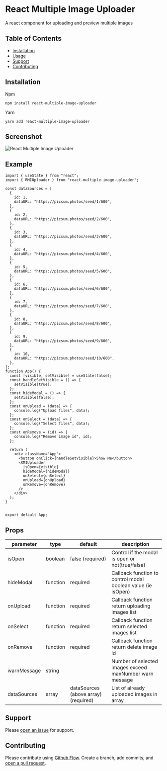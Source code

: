 # React Multiple Image Uploader

A react component for uploading and preview multiple images

## Table of Contents

- [Installation](#installation)
- [Usage](#usage)
- [Support](#support)
- [Contributing](#contributing)

## Installation

Npm

```
npm install react-multiple-image-uploader
```

Yarn

```
yarn add react-multiple-image-uploader
```

## Screenshot

![React Multiple Image Uploader](https://im6.ezgif.com/tmp/ezgif-6-c523cd5ce856.gif)

## Example

```
import { useState } from "react";
import { RMIUploader } from "react-multiple-image-uploader";

const dataSources = [
  {
    id: 1,
    dataURL: "https://picsum.photos/seed/1/600",
  },
  {
    id: 2,
    dataURL: "https://picsum.photos/seed/2/600",
  },
  {
    id: 3,
    dataURL: "https://picsum.photos/seed/3/600",
  },
  {
    id: 4,
    dataURL: "https://picsum.photos/seed/4/600",
  },
  {
    id: 5,
    dataURL: "https://picsum.photos/seed/5/600",
  },
  {
    id: 6,
    dataURL: "https://picsum.photos/seed/6/600",
  },
  {
    id: 7,
    dataURL: "https://picsum.photos/seed/7/600",
  },
  {
    id: 8,
    dataURL: "https://picsum.photos/seed/8/600",
  },
  {
    id: 9,
    dataURL: "https://picsum.photos/seed/9/600",
  },
  {
    id: 10,
    dataURL: "https://picsum.photos/seed/10/600",
  },
];
function App() {
  const [visible, setVisible] = useState(false);
  const handleSetVisible = () => {
    setVisible(true);
  };
  const hideModal = () => {
    setVisible(false);
  };
  const onUpload = (data) => {
    console.log("Upload files", data);
  };
  const onSelect = (data) => {
    console.log("Select files", data);
  };
  const onRemove = (id) => {
    console.log("Remove image id", id);
  };

  return (
    <div className="App">
      <button onClick={handleSetVisible}>Show Me</button>
      <RMIUploader
        isOpen={visible}
        hideModal={hideModal}
        onSelect={onSelect}
        onUpload={onUpload}
        onRemove={onRemove}
      />
    </div>
  );
}


export default App;
```

## Props

| parameter   | type     | default                              | description                                                  |
| ----------- | -------- | ------------------------------------ | ------------------------------------------------------------ |
| isOpen      | boolean  | false (required)                     | Control if the modal is open or not(true/false)              |
| hideModal   | function | required                             | Callback function to control modal boolean value (ie isOpen) |
| onUpload    | function | required                             | Callback function return uploading images list               |
| onSelect    | function | required                             | Callback function return selected images list                |
| onRemove    | function | required                             | Callback function return delete image id                     |
| warnMessage | string   |                                      | Number of selected images exceed maxNumber warn message      |
| dataSources | array    | dataSources (above array) (required) | List of already uploaded images in array                     |

## Support

Please [open an issue](https://github.com/arjunghimire/react-multiple-image-uploader/issues/new) for support.

## Contributing

Please contribute using [Github Flow](https://guides.github.com/introduction/flow/). Create a branch, add commits, and [open a pull request](https://github.com/arjunghimire/react-multiple-image-uploader/compare/).
